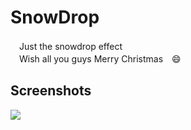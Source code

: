 # SnowDrop
　Just the snowdrop effect<br>　Wish all you guys Merry Christmas　:smile:
## Screenshots 
![](https://github.com/EvanJamesMG/SnowDrop/blob/master/AnimationTest/show.gif)  
